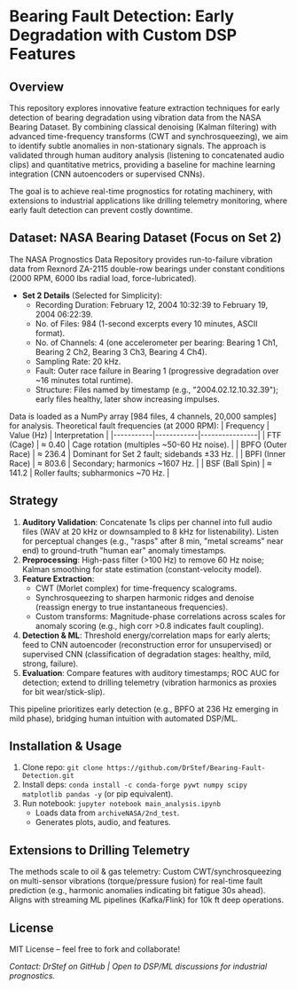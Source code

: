 # Bearing Fault Detection: Early Degradation with Custom DSP Features

## Overview
This repository explores innovative feature extraction techniques for early detection of bearing degradation using vibration data from the NASA Bearing Dataset. By combining classical denoising (Kalman filtering) with advanced time-frequency transforms (CWT and synchrosqueezing), we aim to identify subtle anomalies in non-stationary signals. The approach is validated through human auditory analysis (listening to concatenated audio clips) and quantitative metrics, providing a baseline for machine learning integration (CNN autoencoders or supervised CNNs). 

The goal is to achieve real-time prognostics for rotating machinery, with extensions to industrial applications like drilling telemetry monitoring, where early fault detection can prevent costly downtime.

## Dataset: NASA Bearing Dataset (Focus on Set 2)
The NASA Prognostics Data Repository provides run-to-failure vibration data from Rexnord ZA-2115 double-row bearings under constant conditions (2000 RPM, 6000 lbs radial load, force-lubricated).

- **Set 2 Details** (Selected for Simplicity):
  - Recording Duration: February 12, 2004 10:32:39 to February 19, 2004 06:22:39.
  - No. of Files: 984 (1-second excerpts every 10 minutes, ASCII format).
  - No. of Channels: 4 (one accelerometer per bearing: Bearing 1 Ch1, Bearing 2 Ch2, Bearing 3 Ch3, Bearing 4 Ch4).
  - Sampling Rate: 20 kHz.
  - Fault: Outer race failure in Bearing 1 (progressive degradation over ~16 minutes total runtime).
  - Structure: Files named by timestamp (e.g., "2004.02.12.10.32.39"); early files healthy, later show increasing impulses.

Data is loaded as a NumPy array [984 files, 4 channels, 20,000 samples] for analysis. Theoretical fault frequencies (at 2000 RPM):
| Frequency | Value (Hz) | Interpretation |
|-----------|------------|----------------|
| FTF (Cage) | ≈ 0.40 | Cage rotation (multiples ~50-60 Hz noise). |
| BPFO (Outer Race) | ≈ 236.4 | Dominant for Set 2 fault; sidebands ±33 Hz. |
| BPFI (Inner Race) | ≈ 803.6 | Secondary; harmonics ~1607 Hz. |
| BSF (Ball Spin) | ≈ 141.2 | Roller faults; subharmonics ~70 Hz. |

## Strategy
1. **Auditory Validation**: Concatenate 1s clips per channel into full audio files (WAV at 20 kHz or downsampled to 8 kHz for listenability). Listen for perceptual changes (e.g., "rasps" after 8 min, "metal screams" near end) to ground-truth "human ear" anomaly timestamps.
2. **Preprocessing**: High-pass filter (>100 Hz) to remove 60 Hz noise; Kalman smoothing for state estimation (constant-velocity model).
3. **Feature Extraction**: 
   - CWT (Morlet complex) for time-frequency scalograms.
   - Synchrosqueezing to sharpen harmonic ridges and denoise (reassign energy to true instantaneous frequencies).
   - Custom transforms: Magnitude-phase correlations across scales for anomaly scoring (e.g., high corr >0.8 indicates fault coupling).
4. **Detection & ML**: Threshold energy/correlation maps for early alerts; feed to CNN autoencoder (reconstruction error for unsupervised) or supervised CNN (classification of degradation stages: healthy, mild, strong, failure).
5. **Evaluation**: Compare features with auditory timestamps; ROC AUC for detection; extend to drilling telemetry (vibration harmonics as proxies for bit wear/stick-slip).

This pipeline prioritizes early detection (e.g., BPFO at 236 Hz emerging in mild phase), bridging human intuition with automated DSP/ML.

## Installation & Usage
1. Clone repo: `git clone https://github.com/DrStef/Bearing-Fault-Detection.git`
2. Install deps: `conda install -c conda-forge pywt numpy scipy matplotlib pandas -y` (or pip equivalent).
3. Run notebook: `jupyter notebook main_analysis.ipynb`
   - Loads data from `archiveNASA/2nd_test`.
   - Generates plots, audio, and features.

## Extensions to Drilling Telemetry
The methods scale to oil & gas telemetry: Custom CWT/synchrosqueezing on multi-sensor vibrations (torque/pressure fusion) for real-time fault prediction (e.g., harmonic anomalies indicating bit fatigue 30s ahead). Aligns with streaming ML pipelines (Kafka/Flink) for 10k ft deep operations.

## License
MIT License – feel free to fork and collaborate!

*Contact: DrStef on GitHub | Open to DSP/ML discussions for industrial prognostics.*
